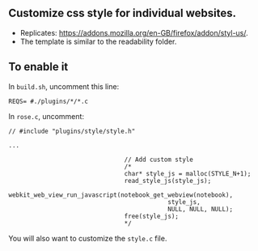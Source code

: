 ## Customize css style for individual websites.

- Replicates: <https://addons.mozilla.org/en-GB/firefox/addon/styl-us/>. 
- The template is similar to the readability folder.

## To enable it

In `build.sh`, uncomment this line:

```
REQS= #./plugins/*/*.c
```

In `rose.c`, uncomment:


```
// #include "plugins/style/style.h"

...

                                // Add custom style
                                /*  
                                char* style_js = malloc(STYLE_N+1);
                                read_style_js(style_js);
                                webkit_web_view_run_javascript(notebook_get_webview(notebook), 
                                            style_js, 
                                            NULL, NULL, NULL);
                                free(style_js);
                                */

```

You will also want to customize the `style.c` file.
